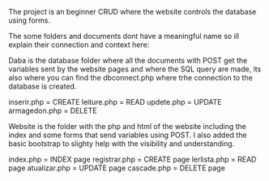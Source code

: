 The project is an beginner CRUD where the website controls the database using forms.

The some folders and documents dont have a meaningful name so ill explain their connection and context here:

Daba is the database folder where all the documents with POST get the variables sent by the website pages and where the SQL query are made, its also where you can find the dbconnect.php where trhe connection to the database is created.

inserir.php = CREATE
leiture.php = READ
updete.php = UPDATE
armagedon.php = DELETE

Website is the folder with the php and html of the website including the index and some forms that send variables using POST. I also added the basic bootstrap to slighty help with the visibility and understanding.

index.php = INDEX page
registrar.php = CREATE page
lerlista.php = READ page
atualizar.php = UPDATE page
cascade.php = DELETE page
